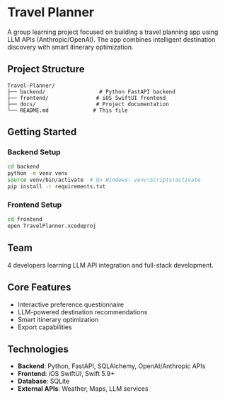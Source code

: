 # Travel Planner

A group learning project focused on building a travel planning app using LLM APIs (Anthropic/OpenAI). The app combines intelligent destination discovery with smart itinerary optimization.

## Project Structure

```
Travel-Planner/
├── backend/                 # Python FastAPI backend
├── frontend/               # iOS SwiftUI frontend
├── docs/                   # Project documentation
└── README.md              # This file
```

## Getting Started

### Backend Setup
```bash
cd backend
python -m venv venv
source venv/bin/activate  # On Windows: venv\Scripts\activate
pip install -r requirements.txt
```

### Frontend Setup
```bash
cd frontend
open TravelPlanner.xcodeproj
```

## Team
4 developers learning LLM API integration and full-stack development.

## Core Features
- Interactive preference questionnaire
- LLM-powered destination recommendations
- Smart itinerary optimization
- Export capabilities

## Technologies
- **Backend**: Python, FastAPI, SQLAlchemy, OpenAI/Anthropic APIs
- **Frontend**: iOS SwiftUI, Swift 5.9+
- **Database**: SQLite
- **External APIs**: Weather, Maps, LLM services